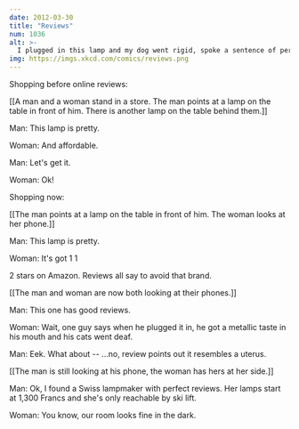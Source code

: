 ```yaml
---
date: 2012-03-30
title: "Reviews"
num: 1036
alt: >-
  I plugged in this lamp and my dog went rigid, spoke a sentence of perfect Akkadian, and then was hurled sideways through the picture window. Even worse, it's one of those lamps where the switch is on the cord.
img: https://imgs.xkcd.com/comics/reviews.png
---
```

Shopping before online reviews:

[[A man and a woman stand in a store. The man points at a lamp on the table in front of him. There is another lamp on the table behind them.]]

Man: This lamp is pretty.

Woman: And affordable.

Man: Let's get it.

Woman: Ok! 

Shopping now: 

[[The man points at a lamp on the table in front of him. The woman looks at her phone.]]

Man: This lamp is pretty.

Woman: It's got 1 1

2 stars on Amazon. Reviews all say to avoid that brand.

[[The man and woman are now both looking at their phones.]]

Man: This one has good reviews.

Woman: Wait, one guy says when he plugged it in, he got a metallic taste in his mouth and his cats went deaf.

Man: Eek. What about -- ...no, review points out it resembles a uterus.

[[The man is still looking at his phone, the woman has hers at her side.]]

Man: Ok, I found a Swiss lampmaker with perfect reviews. Her lamps start at 1,300 Francs and she's only reachable by ski lift. 

Woman: You know, our room looks fine in the dark.

